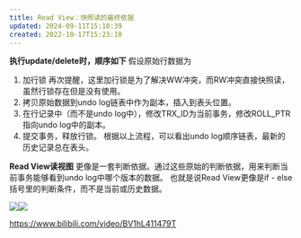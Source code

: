 ```yaml
---
title: Read View：快照读的最终依据
updated: 2024-09-11T15:10:39
created: 2022-10-17T15:23:10
---
```


**执行update/delete时，顺序如下**
假设原始行数据为
1.  加行锁
再次提醒，这里加行锁是为了解决WW冲突，而RW冲突直接快照读，虽然行锁存在但是没有使用。
1.  拷贝原始数据到undo log链表中作为副本，插入到表头位置。
2.  在行记录中（而不是undo log中），修改TRX_ID为当前事务，修改ROLL_PTR指向undo log中的副本。
3.  提交事务，释放行锁。
根据以上流程，可以看出undo log顺序链表，最新的历史记录总在表头。

**Read View读视图**
更像是一套判断依据。通过这些原始的判断依据，用来判断当前事务能够看到undo log中哪个版本的数据。
也就是说Read View更像是if - else括号里的判断条件，而不是当前或历史数据。

![](C:\Users\82609\AppData\Local\Temp\Java\pandoc/media/image1.png)![](C:\Users\82609\AppData\Local\Temp\Java\pandoc/media/image2.png)

<https://www.bilibili.com/video/BV1hL411479T>
